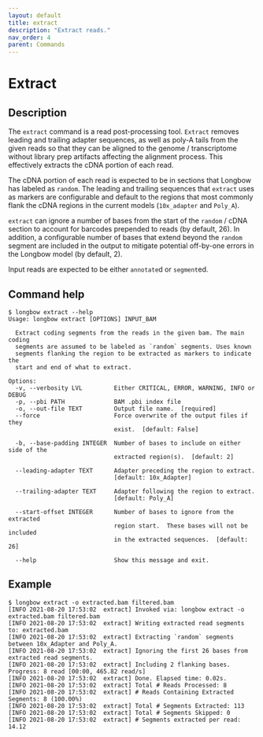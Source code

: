 ```yaml
---
layout: default
title: extract
description: "Extract reads."
nav_order: 4
parent: Commands
---
```


# Extract

## Description

The `extract` command is a read post-processing tool.  `Extract` 
removes leading and trailing adapter sequences, as well as poly-A 
tails from the given reads so that they can be aligned to the 
genome / transcriptome without library prep artifacts affecting 
the alignment process.  This effectively extracts the cDNA 
portion of each read.

The cDNA portion of each read is expected to be in sections that
Longbow has labeled as `random`.  The leading and trailing 
sequences that `extract` uses as markers are configurable and 
default to the regions that most commonly flank the cDNA regions
in the current models (`10x_adapter` and `Poly_A`).

`extract` can ignore a number of bases from the start of the 
`random` / cDNA section to account for barcodes prepended to 
reads (by default, 26).  In addition, a configurable number
of bases that extend beyond the `random` segment are included in
the output to mitigate potential off-by-one errors in the Longbow
model (by default, 2).  

Input reads are expected to be either `annotate`d or `segment`ed.

## Command help

```shell
$ longbow extract --help
Usage: longbow extract [OPTIONS] INPUT_BAM

  Extract coding segments from the reads in the given bam. The main coding
  segments are assumed to be labeled as `random` segments. Uses known
  segments flanking the region to be extracted as markers to indicate the
  start and end of what to extract.

Options:
  -v, --verbosity LVL         Either CRITICAL, ERROR, WARNING, INFO or DEBUG
  -p, --pbi PATH              BAM .pbi index file
  -o, --out-file TEXT         Output file name.  [required]
  --force                     Force overwrite of the output files if they
                              exist.  [default: False]

  -b, --base-padding INTEGER  Number of bases to include on either side of the
                              extracted region(s).  [default: 2]

  --leading-adapter TEXT      Adapter preceding the region to extract.
                              [default: 10x_Adapter]

  --trailing-adapter TEXT     Adapter following the region to extract.
                              [default: Poly_A]

  --start-offset INTEGER      Number of bases to ignore from the extracted
                              region start.  These bases will not be included
                              in the extracted sequences.  [default: 26]

  --help                      Show this message and exit.
```

## Example

```shell
$ longbow extract -o extracted.bam filtered.bam
[INFO 2021-08-20 17:53:02  extract] Invoked via: longbow extract -o extracted.bam filtered.bam
[INFO 2021-08-20 17:53:02  extract] Writing extracted read segments to: extracted.bam
[INFO 2021-08-20 17:53:02  extract] Extracting `random` segments between 10x_Adapter and Poly_A.
[INFO 2021-08-20 17:53:02  extract] Ignoring the first 26 bases from extracted read segments.
[INFO 2021-08-20 17:53:02  extract] Including 2 flanking bases.
Progress: 8 read [00:00, 465.82 read/s]
[INFO 2021-08-20 17:53:02  extract] Done. Elapsed time: 0.02s.
[INFO 2021-08-20 17:53:02  extract] Total # Reads Processed: 8
[INFO 2021-08-20 17:53:02  extract] # Reads Containing Extracted Segments: 8 (100.00%)
[INFO 2021-08-20 17:53:02  extract] Total # Segments Extracted: 113
[INFO 2021-08-20 17:53:02  extract] Total # Segments Skipped: 0
[INFO 2021-08-20 17:53:02  extract] # Segments extracted per read: 14.12
```

